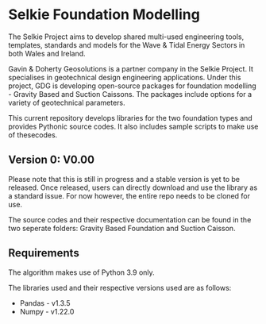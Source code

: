 # Selkie Foundation Modelling
The Selkie Project aims to develop shared multi-used engineering tools, templates, standards and models for the Wave & Tidal Energy Sectors in both Wales and Ireland. 


Gavin & Doherty Geosolutions is a partner company in the Selkie Project. It specialises in geotechnical design engineering applications. Under this project, GDG is developing open-source packages for foundation modelling - Gravity Based and Suction Caissons. The packages include options for a variety of geotechnical parameters. 


This current repository develops libraries for the two foundation types and provides Pythonic source codes. It also includes sample scripts to make use of thesecodes. 

## Version 0: V0.00
Please note that this is still in progress and a stable version is yet to be released. Once released, users can directly download and use the library as a standard issue. For now however, the entire repo needs to be cloned for use. 


The source codes and their respective documentation can be found in the two seperate folders: Gravity Based Foundation and Suction Caisson.    


## Requirements

The algorithm makes use of Python 3.9 only. 

The libraries used and their respective versions used are as follows:

- Pandas - v1.3.5
- Numpy - v1.22.0

